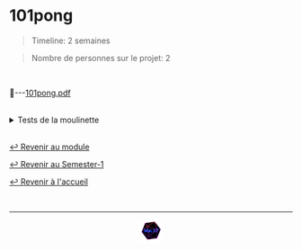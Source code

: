 # 101pong

> Timeline: 2 semaines

> Nombre de personnes sur le projet: 2

<br>

📂---[101pong.pdf](https://github.com/Studio-17/Epitech-Subjects/blob/main/Semester-1/B-MAT-100/101pong/101pong.pdf)


<br>


<details>
<summary> Tests de la moulinette </summary>
<table align="center">
    <thead>
        <tr>
            <td colspan="3" align="center"><strong>MOULINETTE</strong></td>
        </tr>
        <tr>
            <th>SOMMAIRE</th>
            <th>NB DE TESTS</th>
            <th>DETAILS</th>
        </tr>
    </thead>
    <tbody>
        <tr>
            <td rowspan="10">1-rigor</td>
            <td rowspan="10" style="text-align: center;">10</td>
            <td>1a-no arguments</td>
        </tr>
    		<tr>
			<td>1b-not enough arguments</td>
		</tr>
		<tr>
			<td>1c-too many arguments</td>
		</tr>
		<tr>
			<td>1d-incorrect argument</td>
		</tr>
		<tr>
			<td>1e-negative time shift</td>
		</tr>
		<tr>
			<td>1f-float time shift</td>
		</tr>
		<tr>
			<td>1g-output rigour 1</td>
		</tr>
		<tr>
			<td>1h-output rigour 2</td>
		</tr>
		<tr>
			<td>1i-output rigour 3</td>
		</tr>
		<tr>
			<td>1j-output rigour 4</td>
		</tr>
        <tr>
            <td rowspan="10">3-vector</td>
            <td rowspan="10" style="text-align: center;">10</td>
            <td>2a-vector coordinates 1</td>
        </tr>
    		<tr>
			<td>2b-vector coordinates 2</td>
		</tr>
		<tr>
			<td>2c-vector coordinates 3</td>
		</tr>
		<tr>
			<td>2d-vector coordinates floats 1</td>
		</tr>
		<tr>
			<td>2e-vector coordinates floats 2</td>
		</tr>
		<tr>
			<td>2f-vector application 1</td>
		</tr>
		<tr>
			<td>2g-vector application 2</td>
		</tr>
		<tr>
			<td>2h-vector application 3</td>
		</tr>
		<tr>
			<td>2i-vector application floats 1</td>
		</tr>
		<tr>
			<td>2j-vector application floats 2</td>
		</tr>
        <tr>
            <td rowspan="5">4-trigonometry</td>
            <td rowspan="5" style="text-align: center;">5</td>
            <td>3a-incident angle 1</td>
        </tr>
    		<tr>
			<td>3b-incident angle 2</td>
		</tr>
		<tr>
			<td>3c-incident angle 3</td>
		</tr>
		<tr>
			<td>3d-incident angle floats 1</td>
		</tr>
		<tr>
			<td>3e-incident angle floats 2</td>
		</tr>
        <tr>
            <td rowspan="6">5-mathematical rigor</td>
            <td rowspan="6" style="text-align: center;">6</td>
            <td>4a-speed vector with z = 0</td>
        </tr>
    		<tr>
			<td>4b-0 degree angle</td>
		</tr>
		<tr>
			<td>4c-90 degrees angle</td>
		</tr>
		<tr>
			<td>4d-no incident angle 1</td>
		</tr>
		<tr>
			<td>4e-no incident angle 2</td>
		</tr>
		<tr>
			<td>4f-no incident angle 3</td>
		</tr>
	</tbody>
</table>
</details>

<br>

[↩️ Revenir au module](https://github.com/Studio-17/Epitech-Subjects/blob/main/Semester-1/B-MAT-100)

[↩️ Revenir au Semester-1](https://github.com/Studio-17/Epitech-Subjects/blob/main/Semester-1)

[↩️ Revenir à l'accueil](https://github.com/Studio-17/Epitech-Subjects)

<br>

---

<div align="center">

<a href="https://github.com/Studio-17" target="_blank"><img src="../../../assets/voc17.gif" width="40"></a>

</div>